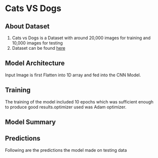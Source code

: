 # Cats VS Dogs 
## About Dataset
1. Cats vs Dogs is a Dataset with around 20,000 images for training and 10,000 images for testing
2. Dataset can be found  [here](https://www.kaggle.com/datasets/salader/dogs-vs-cats) 

## Model Architecture
Input Image is first Flatten into 1D array and fed into the CNN Model.


## Training
The training of the model included 10 epochs which was sufficient enough to produce good results.optimizer used was Adam optimizer.

## Model Summary




## Predictions
Following are the predictions the model made on testing data





